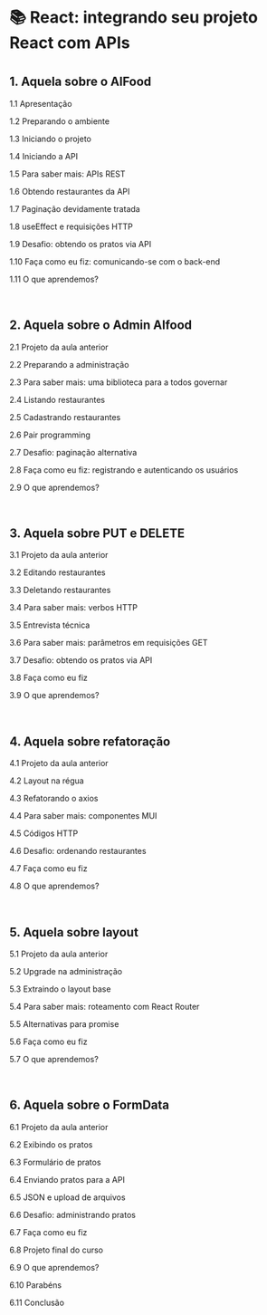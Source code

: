<h1>📚 React: integrando seu projeto React com APIs<h1>

<h2>1. Aquela sobre o AlFood</h2>
<p>1.1 Apresentação</p>
<p>1.2 Preparando o ambiente</p>
<p>1.3 Iniciando o projeto</p>
<p>1.4 Iniciando a API</p>
<p>1.5 Para saber mais: APIs REST</p>
<p>1.6 Obtendo restaurantes da API</p>
<p>1.7 Paginação devidamente tratada</p>
<p>1.8 useEffect e requisições HTTP</p>
<p>1.9 Desafio: obtendo os pratos via API</p>
<p>1.10 Faça como eu fiz: comunicando-se com o back-end</p>
<p>1.11 O que aprendemos?</p><br>

<h2>2. Aquela sobre o Admin Alfood</h2>
<p>2.1 Projeto da aula anterior</p>
<p>2.2 Preparando a administração</p>
<p>2.3 Para saber mais: uma biblioteca para a todos governar</p>
<p>2.4 Listando restaurantes</p>
<p>2.5 Cadastrando restaurantes</p>
<p>2.6 Pair programming</p>
<p>2.7 Desafio: paginação alternativa</p>
<p>2.8 Faça como eu fiz: registrando e autenticando os usuários</p>
<p>2.9 O que aprendemos?</p><br>

<h2>3. Aquela sobre PUT e DELETE</h2>
<p>3.1 Projeto da aula anterior</p>
<p>3.2 Editando restaurantes</p>
<p>3.3 Deletando restaurantes</p>
<p>3.4 Para saber mais: verbos HTTP</p>
<p>3.5 Entrevista técnica</p>
<p>3.6 Para saber mais: parâmetros em requisições GET</p>
<p>3.7 Desafio: obtendo os pratos via API</p>
<p>3.8 Faça como eu fiz</p>
<p>3.9 O que aprendemos?</p><br>

<h2>4. Aquela sobre refatoração</h2>
<p>4.1 Projeto da aula anterior</p>
<p>4.2 Layout na régua</p>
<p>4.3 Refatorando o axios</p>
<p>4.4 Para saber mais: componentes MUI</p>
<p>4.5 Códigos HTTP</p>
<p>4.6 Desafio: ordenando restaurantes</p>
<p>4.7 Faça como eu fiz</p>
<p>4.8 O que aprendemos?</p><br>

<h2>5. Aquela sobre layout</h2>
<p>5.1 Projeto da aula anterior</p>
<p>5.2 Upgrade na administração</p>
<p>5.3 Extraindo o layout base</p>
<p>5.4 Para saber mais: roteamento com React Router</p>
<p>5.5 Alternativas para promise</p>
<p>5.6 Faça como eu fiz</p>
<p>5.7 O que aprendemos?</p><br>

<h2>6. Aquela sobre o FormData</h2>
<p>6.1 Projeto da aula anterior</p>
<p>6.2 Exibindo os pratos</p>
<p>6.3 Formulário de pratos</p>
<p>6.4 Enviando pratos para a API</p>
<p>6.5 JSON e upload de arquivos</p>
<p>6.6 Desafio: administrando pratos</p>
<p>6.7 Faça como eu fiz</p>
<p>6.8 Projeto final do curso</p>
<p>6.9 O que aprendemos?</p>
<p>6.10 Parabéns</p>
<p>6.11 Conclusão</p>
